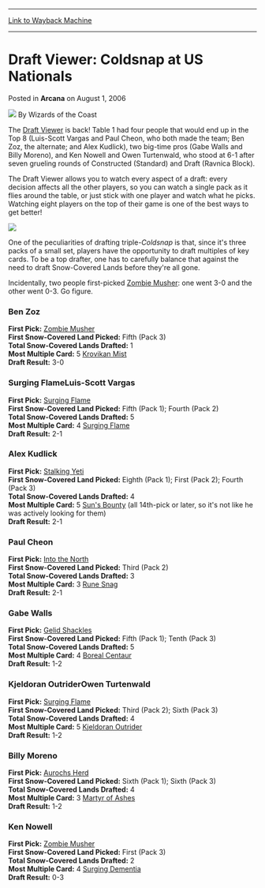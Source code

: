 
---
[Link to Wayback Machine](https://web.archive.org/web/20220626051459/https://magic.wizards.com/en/articles/archive/arcana/draft-viewer-coldsnap-us-nationals-2006-08-01)

[_metadata_:author]:- "Wizards of the Coast"
[_metadata_:description]:- "The Draft Viewer is back! Table 1 had four people that would end up in the Top 8 (Luis-Scott Vargas and Paul Cheon, who both made the team; Ben Zoz, the alternate; and Alex Kudlick), two big-time pros (Gabe Walls and Billy Moreno), and Ken Nowell and Owen Turtenwald, who stood at 6-1 after seven grueling rounds of Constructed (Standard) and Draft (Ravnica Block).The Draft"
[_metadata_:generator]:- "Drupal 7 (http://drupal.org)"
[_metadata_:node]:- "703431"
[_metadata_:publish_date]:- "2006-08-01"
[_metadata_:source]:- "div-main-content"
[_metadata_:title]:- "Draft Viewer: Coldsnap at US Nationals"
[_metadata_:wayback_capture_timestamp]:- "2022-06-26 05:14:59"
[_metadata_:wayback_raw_url]:- "https://web.archive.org/web/20220626051459id_/https://magic.wizards.com/en/articles/archive/arcana/draft-viewer-coldsnap-us-nationals-2006-08-01"
[_metadata_:wayback_url]:- "https://magic.wizards.com/en/articles/archive/arcana/draft-viewer-coldsnap-us-nationals-2006-08-01"
---


Draft Viewer: Coldsnap at US Nationals
======================================



 Posted in **Arcana**
 on August 1, 2006 






![](https://media.magic.wizards.com/styles/auth_small/public/images/person/wizards_author.jpg)
By Wizards of the Coast











The [Draft Viewer](http://gatherer.wizards.com/magic/draftools/draftviewer.asp?draftid=7_29_2006_1_1_1_1) is back! Table 1 had four people that would end up in the Top 8 (Luis-Scott Vargas and Paul Cheon, who both made the team; Ben Zoz, the alternate; and Alex Kudlick), two big-time pros (Gabe Walls and Billy Moreno), and Ken Nowell and Owen Turtenwald, who stood at 6-1 after seven grueling rounds of Constructed (Standard) and Draft (Ravnica Block).

The Draft Viewer allows you to watch every aspect of a draft: every decision affects all the other players, so you can watch a single pack as it flies around the table, or just stick with one player and watch what he picks. Watching eight players on the top of their game is one of the best ways to get better!

![](https://media.magic.wizards.com/image_legacy_migration/magic/images/mtgcom/arcana1000/1132_viewer.jpg)

One of the peculiarities of drafting triple-*Coldsnap* is that, since it's three packs of a small set, players have the opportunity to draft multiples of key cards. To be a top drafter, one has to carefully balance that against the need to draft Snow-Covered Lands before they're all gone.

Incidentally, two people first-picked [Zombie Musher](https://gatherer.wizards.com/Pages/Card/Details.aspx?name=Zombie+Musher): one went 3-0 and the other went 0-3. Go figure.

### Ben Zoz

**First Pick:** [Zombie Musher](https://gatherer.wizards.com/Pages/Card/Details.aspx?name=Zombie+Musher)  
**First Snow-Covered Land Picked:** Fifth (Pack 3)  
**Total Snow-Covered Lands Drafted:** 1  
**Most Multiple Card:** 5 [Krovikan Mist](https://gatherer.wizards.com/Pages/Card/Details.aspx?name=Krovikan+Mist)  
**Draft Result:** 3-0

### Surging FlameLuis-Scott Vargas

**First Pick:** [Surging Flame](https://gatherer.wizards.com/Pages/Card/Details.aspx?name=Surging+Flame)  
**First Snow-Covered Land Picked:** Fifth (Pack 1); Fourth (Pack 2)  
**Total Snow-Covered Lands Drafted:** 5  
**Most Multiple Card:** 4 [Surging Flame](https://gatherer.wizards.com/Pages/Card/Details.aspx?name=Surging+Flame)  
**Draft Result:** 2-1

### Alex Kudlick

**First Pick:** [Stalking Yeti](https://gatherer.wizards.com/Pages/Card/Details.aspx?name=Stalking+Yeti)  
**First Snow-Covered Land Picked:** Eighth (Pack 1); First (Pack 2); Fourth (Pack 3)  
**Total Snow-Covered Lands Drafted:** 4  
**Most Multiple Card:** 5 [Sun's Bounty](https://gatherer.wizards.com/Pages/Card/Details.aspx?name=Sun%27s+Bounty) (all 14th-pick or later, so it's not like he was actively looking for them)  
**Draft Result:** 2-1

### Paul Cheon

**First Pick:** [Into the North](https://gatherer.wizards.com/Pages/Card/Details.aspx?name=Into+the+North)  
**First Snow-Covered Land Picked:** Third (Pack 2)  
**Total Snow-Covered Lands Drafted:** 3  
**Most Multiple Card:** 3 [Rune Snag](https://gatherer.wizards.com/Pages/Card/Details.aspx?name=Rune+Snag)  
**Draft Result:** 2-1

### Gabe Walls

**First Pick:** [Gelid Shackles](https://gatherer.wizards.com/Pages/Card/Details.aspx?name=Gelid+Shackles)  
**First Snow-Covered Land Picked:** Fifth (Pack 1); Tenth (Pack 3)  
**Total Snow-Covered Lands Drafted:** 5  
**Most Multiple Card:** 4 [Boreal Centaur](https://gatherer.wizards.com/Pages/Card/Details.aspx?name=Boreal+Centaur)  
**Draft Result:** 1-2

### Kjeldoran OutriderOwen Turtenwald

**First Pick:** [Surging Flame](https://gatherer.wizards.com/Pages/Card/Details.aspx?name=Surging+Flame)  
**First Snow-Covered Land Picked:** Third (Pack 2); Sixth (Pack 3)  
**Total Snow-Covered Lands Drafted:** 4  
**Most Multiple Card:** 5 [Kjeldoran Outrider](https://gatherer.wizards.com/Pages/Card/Details.aspx?name=Kjeldoran+Outrider)  
**Draft Result:** 1-2

### Billy Moreno

**First Pick:** [Aurochs Herd](https://gatherer.wizards.com/Pages/Card/Details.aspx?name=Aurochs+Herd)  
**First Snow-Covered Land Picked:** Sixth (Pack 1); Sixth (Pack 3)  
**Total Snow-Covered Lands Drafted:** 4  
**Most Multiple Card:** 3 [Martyr of Ashes](https://gatherer.wizards.com/Pages/Card/Details.aspx?name=Martyr+of+Ashes)  
**Draft Result:** 1-2

### Ken Nowell

**First Pick:** [Zombie Musher](https://gatherer.wizards.com/Pages/Card/Details.aspx?name=Zombie+Musher)  
**First Snow-Covered Land Picked:** First (Pack 3)  
**Total Snow-Covered Lands Drafted:** 2  
**Most Multiple Card:** 4 [Surging Dementia](https://gatherer.wizards.com/Pages/Card/Details.aspx?name=Surging+Dementia)  
**Draft Result:** 0-3







